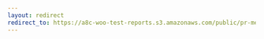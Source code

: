 ```yaml
---
layout: redirect
redirect_to: https://a8c-woo-test-reports.s3.amazonaws.com/public/pr-merge/40515/api/index.html
---
```

